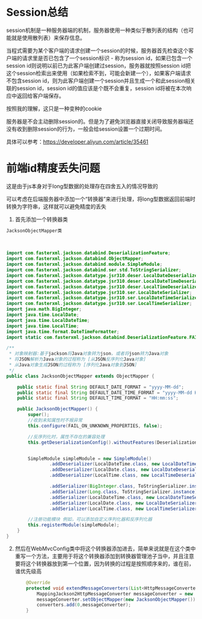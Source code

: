 # Session总结

session机制是一种服务器端的机制，服务器使用一种类似于散列表的结构（也可能就是使用散列表）来保存信息。

当程式需要为某个客户端的请求创建一个session的时候，服务器首先检查这个客户端的请求里是否已包含了一个session标识 - 称为session id，如果已包含一个session id则说明以前已为此客户端创建过session，服务器就按照session id把这个session检索出来使用（如果检索不到，可能会新建一个），如果客户端请求不包含session id，则为此客户端创建一个session并且生成一个和此session相关联的session id，session id的值应该是个既不会重复，session id将被在本次响应中返回给客户端保存。

按照我的理解，这只是一种变种的cookie

服务器是不会主动删除session的。但是为了避免浏览器直接关闭导致服务器端还没有收到删除session的行为，一般会给session设置一个过期时间。



具体可以参考：https://developer.aliyun.com/article/35461



# 前端id精度丢失问题

这是由于js本身对于long型数据的处理存在四舍五入的情况导致的

可以考虑在后端服务器中添加一个“转换器”来进行处理，将long型数据返回前端时转换为字符串，这样就可以避免精度的丢失

1. 首先添加一个转换器类

```java
JacksonObjectMapper类
    
    
    
import com.fasterxml.jackson.databind.DeserializationFeature;
import com.fasterxml.jackson.databind.ObjectMapper;
import com.fasterxml.jackson.databind.module.SimpleModule;
import com.fasterxml.jackson.databind.ser.std.ToStringSerializer;
import com.fasterxml.jackson.datatype.jsr310.deser.LocalDateDeserializer;
import com.fasterxml.jackson.datatype.jsr310.deser.LocalDateTimeDeserializer;
import com.fasterxml.jackson.datatype.jsr310.deser.LocalTimeDeserializer;
import com.fasterxml.jackson.datatype.jsr310.ser.LocalDateSerializer;
import com.fasterxml.jackson.datatype.jsr310.ser.LocalDateTimeSerializer;
import com.fasterxml.jackson.datatype.jsr310.ser.LocalTimeSerializer;
import java.math.BigInteger;
import java.time.LocalDate;
import java.time.LocalDateTime;
import java.time.LocalTime;
import java.time.format.DateTimeFormatter;
import static com.fasterxml.jackson.databind.DeserializationFeature.FAIL_ON_UNKNOWN_PROPERTIES;

/**
 * 对象映射器:基于jackson将Java对象转为json，或者将json转为Java对象
 * 将JSON解析为Java对象的过程称为 [从JSON反序列化Java对象]
 * 从Java对象生成JSON的过程称为 [序列化Java对象到JSON]
 */
public class JacksonObjectMapper extends ObjectMapper {

    public static final String DEFAULT_DATE_FORMAT = "yyyy-MM-dd";
    public static final String DEFAULT_DATE_TIME_FORMAT = "yyyy-MM-dd HH:mm:ss";
    public static final String DEFAULT_TIME_FORMAT = "HH:mm:ss";

    public JacksonObjectMapper() {
        super();
        //收到未知属性时不报异常
        this.configure(FAIL_ON_UNKNOWN_PROPERTIES, false);

        //反序列化时，属性不存在的兼容处理
        this.getDeserializationConfig().withoutFeatures(DeserializationFeature.FAIL_ON_UNKNOWN_PROPERTIES);


        SimpleModule simpleModule = new SimpleModule()
                .addDeserializer(LocalDateTime.class, new LocalDateTimeDeserializer(DateTimeFormatter.ofPattern(DEFAULT_DATE_TIME_FORMAT)))
                .addDeserializer(LocalDate.class, new LocalDateDeserializer(DateTimeFormatter.ofPattern(DEFAULT_DATE_FORMAT)))
                .addDeserializer(LocalTime.class, new LocalTimeDeserializer(DateTimeFormatter.ofPattern(DEFAULT_TIME_FORMAT)))

                .addSerializer(BigInteger.class, ToStringSerializer.instance)
                .addSerializer(Long.class, ToStringSerializer.instance)
                .addSerializer(LocalDateTime.class, new LocalDateTimeSerializer(DateTimeFormatter.ofPattern(DEFAULT_DATE_TIME_FORMAT)))
                .addSerializer(LocalDate.class, new LocalDateSerializer(DateTimeFormatter.ofPattern(DEFAULT_DATE_FORMAT)))
                .addSerializer(LocalTime.class, new LocalTimeSerializer(DateTimeFormatter.ofPattern(DEFAULT_TIME_FORMAT)));

        //注册功能模块 例如，可以添加自定义序列化器和反序列化器
        this.registerModule(simpleModule);
    }
}

```

2. 然后在WebMvcConfig类中将这个转换器添加进去，简单来说就是在这个类中重写一个方法，主要用于将这个转换器添加到转换器管理池子当中，并且注意要将这个转换器放到第一个位置，因为转换的过程是按照顺序来的，谁在前，谁优先级高

   ```java
       @Override
       protected void extendMessageConverters(List<HttpMessageConverter<?>> converters) {
           MappingJackson2HttpMessageConverter messageConverter = new MappingJackson2HttpMessageConverter();
           messageConverter.setObjectMapper(new JacksonObjectMapper());
           converters.add(0,messageConverter);
       }
   ```

